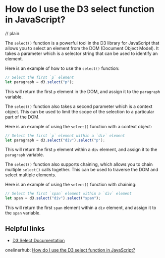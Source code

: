 # How do I use the D3 select function in JavaScript?
// plain

The `select()` function is a powerful tool in the D3 library for JavaScript that allows you to select an element from the DOM (Document Object Model). It takes a parameter which is a selector string that can be used to identify an element.

Here is an example of how to use the `select()` function:

```javascript
// Select the first `p` element
let paragraph = d3.select("p");
```

This will return the first `p` element in the DOM, and assign it to the `paragraph` variable.

The `select()` function also takes a second parameter which is a context object. This can be used to limit the scope of the selection to a particular part of the DOM.

Here is an example of using the `select()` function with a context object:

```javascript
// Select the first `p` element within a `div` element
let paragraph = d3.select("div").select("p");
```

This will return the first `p` element within a `div` element, and assign it to the `paragraph` variable.

The `select()` function also supports chaining, which allows you to chain multiple `select()` calls together. This can be used to traverse the DOM and select multiple elements.

Here is an example of using the `select()` function with chaining:

```javascript
// Select the first `span` element within a `div` element
let span = d3.select("div").select("span");
```

This will return the first `span` element within a `div` element, and assign it to the `span` variable.

## Helpful links
- [D3 Select Documentation](https://github.com/d3/d3-selection#select)

onelinerhub: [How do I use the D3 select function in JavaScript?](https://onelinerhub.com/javascript-d3/how-do-i-use-the-d--select-function-in-javascript)